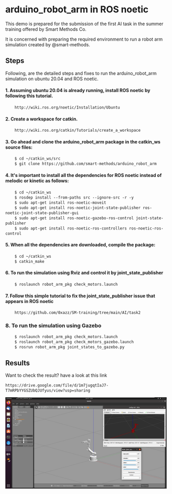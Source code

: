 # arduino_robot_arm in ROS noetic

  This demo is prepared for the submission of the first AI task in the summer training offered by Smart Methods Co.

  It is concerned with preparing the required environment to run a robot arm simulation created by @smart-methods.

## Steps

 Following, are the detailed steps and fixes to run the arduino_robot_arm simulation on ubuntu 20.04 and ROS noetic.

#### 1. Assuming ubuntu 20.04 is already running, install  ROS noetic by following this tutorial.
```
	http://wiki.ros.org/noetic/Installation/Ubuntu
```

#### 2. Create a workspace for catkin.
```
	http://wiki.ros.org/catkin/Tutorials/create_a_workspace
```

#### 3. Go ahead and clone the arduino_robot_arm package in the catkin_ws source files:
```
	$ cd ~/catkin_ws/src
	$ git clone https://github.com/smart-methods/arduino_robot_arm 
```

#### 4. It's important to install all the dependencies for ROS noetic instead of melodic or kinetic as follows:
```
	$ cd ~/catkin_ws
	$ rosdep install --from-paths src --ignore-src -r -y
	$ sudo apt-get install ros-noetic-moveit
	$ sudo apt-get install ros-noetic-joint-state-publisher ros-noetic-joint-state-publisher-gui
	$ sudo apt-get install ros-noetic-gazebo-ros-control joint-state-publisher
	$ sudo apt-get install ros-noetic-ros-controllers ros-noetic-ros-control
```

#### 5. When all the dependencies are downloaded, compile the package:
```
	$ cd ~/catkin_ws
	$ catkin_make
```
#### 6. To run the simulation using Rviz and control it by joint_state_publisher
```
	$ roslaunch robot_arm_pkg check_motors.launch
```

#### 7. Follow this simple tutorial to fix the joint_state_publisher issue that appears in ROS noetic
```
	https://github.com/0xazz/SM-training/tree/main/AI/task2
```

### 8. To run the simulation using Gazebo 
```
	$ roslaunch robot_arm_pkg check_motors.launch
	$ roslaunch robot_arm_pkg check_motors_gazebo.launch
	$ rosrun robot_arm_pkg joint_states_to_gazebo.py
```

## Results
  Want to check the result? have a look at this link 
  ```
  https://drive.google.com/file/d/1m7jugqtIaJ7-T7mRPbYYGSZUbQJUfyus/view?usp=sharing
```
![result](Result-Gazebo.png)
